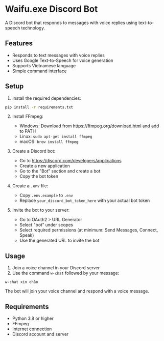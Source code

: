 # Waifu.exe Discord Bot

A Discord bot that responds to messages with voice replies using text-to-speech technology.

## Features

- Responds to text messages with voice replies
- Uses Google Text-to-Speech for voice generation
- Supports Vietnamese language
- Simple command interface

## Setup

1. Install the required dependencies:

```bash
pip install -r requirements.txt
```

2. Install FFmpeg:

   - Windows: Download from https://ffmpeg.org/download.html and add to PATH
   - Linux: `sudo apt-get install ffmpeg`
   - macOS: `brew install ffmpeg`

3. Create a Discord bot:

   - Go to https://discord.com/developers/applications
   - Create a new application
   - Go to the "Bot" section and create a bot
   - Copy the bot token

4. Create a `.env` file:

   - Copy `.env.example` to `.env`
   - Replace `your_discord_bot_token_here` with your actual bot token

5. Invite the bot to your server:
   - Go to OAuth2 > URL Generator
   - Select "bot" under scopes
   - Select required permissions (at minimum: Send Messages, Connect, Speak)
   - Use the generated URL to invite the bot

## Usage

1. Join a voice channel in your Discord server
2. Use the command `w-chat` followed by your message:

```
w-chat xin chào
```

The bot will join your voice channel and respond with a voice message.

## Requirements

- Python 3.8 or higher
- FFmpeg
- Internet connection
- Discord account and server

